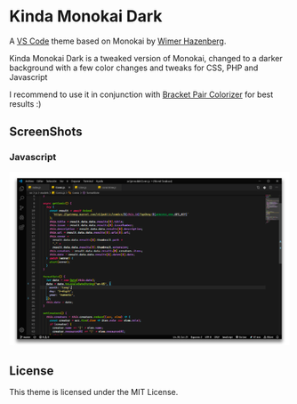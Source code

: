 # Kinda Monokai Dark

A [VS Code][1] theme based on Monokai by [Wimer Hazenberg][3].

Kinda Monokai Dark is a tweaked version of Monokai, changed to a darker background with a few color changes and tweaks for CSS, PHP and Javascript

I recommend to use it in conjunction with [Bracket Pair Colorizer][4] for best results :)

## ScreenShots

### Javascript

![ScreenShot](https://raw.githubusercontent.com/BraisC/Kinda-Monokai-Dark/master/static/screenshot.PNG)


## License

This theme is licensed under the MIT License.

[1]: https://code.visualstudio.com/
[3]: http://monokai.nl/
[4]: https://marketplace.visualstudio.com/items?itemName=CoenraadS.bracket-pair-colorizer
